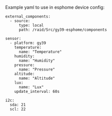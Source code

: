 Example yaml to use in esphome device config:

    external_components:
      - source:
          type: local
          path: /raid/Src/gy39-esphome/components

    sensor:
      - platform: gy39
        temperature:
          name: "Temperature"
        humidity:
          name: "Humidity"
        pressure:
          name: "Pressure"
        altitude:
          name: "Altitude"
        lux:
          name: "Lux"
        update_interval: 60s

    i2c:
      sda: 21
      scl: 22


